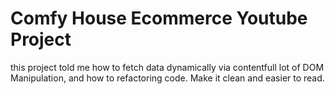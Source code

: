 # Comfy House Ecommerce Youtube Project

this project told me how to fetch data dynamically via contentfull
lot of DOM Manipulation, and how to refactoring code. Make it clean and easier to read.
